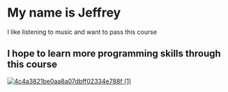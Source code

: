 <!DOCTYPE html>
<html>
<body>
<h1>My name is Jeffrey</h1>
<p>I like listening to music and want to pass this course</p >
<h2>I hope to learn more programming skills through this course</h2>
  
</body>
  
[![4c4a3821be0aa8a07dbff02334e788f (1)](https://user-images.githubusercontent.com/127079117/223295171-aec921f8-e929-41ce-8f49-b750efabfa0a.jpg)](https://i.postimg.cc/FHggPhvZ/4c4a3821be0aa8a07dbff02334e788f-1.jpg)
  
</html>
